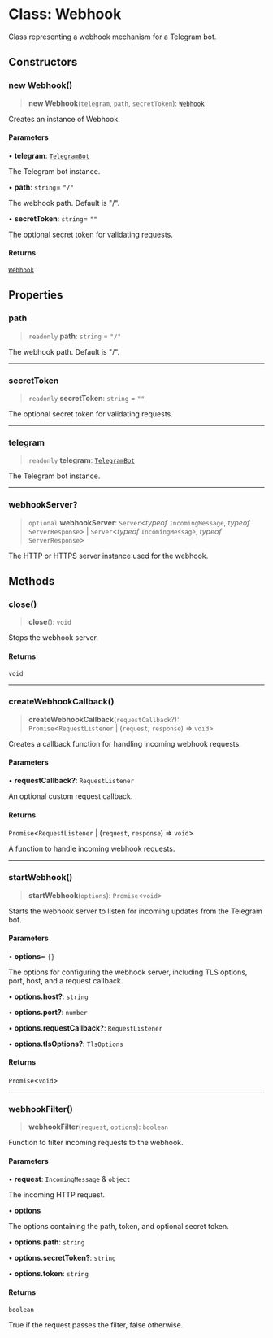 # Class: Webhook

Class representing a webhook mechanism for a Telegram bot.

## Constructors

### new Webhook()

> **new Webhook**(`telegram`, `path`, `secretToken`): [`Webhook`](./src/classes/Webhook.md)

Creates an instance of Webhook.

#### Parameters

• **telegram**: [`TelegramBot`](./src/classes/TelegramBot.md)

The Telegram bot instance.

• **path**: `string`= `"/"`

The webhook path. Default is "/".

• **secretToken**: `string`= `""`

The optional secret token for validating requests.

#### Returns

[`Webhook`](./src/classes/Webhook.md)

## Properties

### path

> `readonly` **path**: `string` = `"/"`

The webhook path. Default is "/".

***

### secretToken

> `readonly` **secretToken**: `string` = `""`

The optional secret token for validating requests.

***

### telegram

> `readonly` **telegram**: [`TelegramBot`](./src/classes/TelegramBot.md)

The Telegram bot instance.

***

### webhookServer?

> `optional` **webhookServer**: `Server`\<*typeof* `IncomingMessage`, *typeof* `ServerResponse`\> \| `Server`\<*typeof* `IncomingMessage`, *typeof* `ServerResponse`\>

The HTTP or HTTPS server instance used for the webhook.

## Methods

### close()

> **close**(): `void`

Stops the webhook server.

#### Returns

`void`

***

### createWebhookCallback()

> **createWebhookCallback**(`requestCallback`?): `Promise`\<`RequestListener` \| (`request`, `response`) => `void`\>

Creates a callback function for handling incoming webhook requests.

#### Parameters

• **requestCallback?**: `RequestListener`

An optional custom request callback.

#### Returns

`Promise`\<`RequestListener` \| (`request`, `response`) => `void`\>

A function to handle incoming webhook requests.

***

### startWebhook()

> **startWebhook**(`options`): `Promise`\<`void`\>

Starts the webhook server to listen for incoming updates from the Telegram bot.

#### Parameters

• **options**= `{}`

The options for configuring the webhook server, including TLS options, port, host, and a request callback.

• **options.host?**: `string`

• **options.port?**: `number`

• **options.requestCallback?**: `RequestListener`

• **options.tlsOptions?**: `TlsOptions`

#### Returns

`Promise`\<`void`\>

***

### webhookFilter()

> **webhookFilter**(`request`, `options`): `boolean`

Function to filter incoming requests to the webhook.

#### Parameters

• **request**: `IncomingMessage` & `object`

The incoming HTTP request.

• **options**

The options containing the path, token, and optional secret token.

• **options.path**: `string`

• **options.secretToken?**: `string`

• **options.token**: `string`

#### Returns

`boolean`

True if the request passes the filter, false otherwise.
